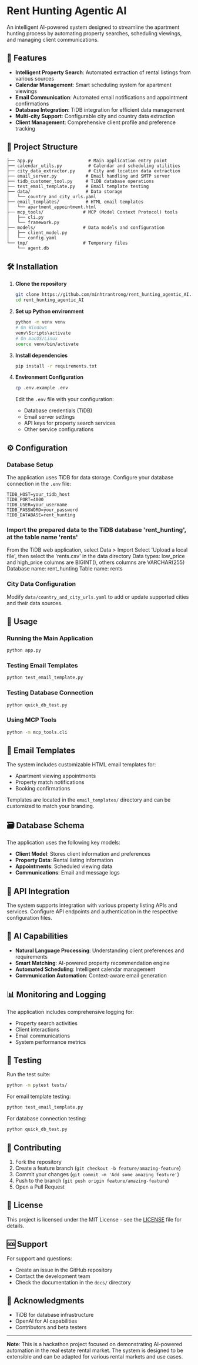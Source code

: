 # Rent Hunting Agentic AI

An intelligent AI-powered system designed to streamline the apartment hunting process by automating property searches, scheduling viewings, and managing client communications.

## 🚀 Features

- **Intelligent Property Search**: Automated extraction of rental listings from various sources
- **Calendar Management**: Smart scheduling system for apartment viewings
- **Email Communication**: Automated email notifications and appointment confirmations
- **Database Integration**: TiDB integration for efficient data management
- **Multi-city Support**: Configurable city and country data extraction
- **Client Management**: Comprehensive client profile and preference tracking

## 📁 Project Structure

```
├── app.py                     # Main application entry point
├── calendar_utils.py          # Calendar and scheduling utilities
├── city_data_extractor.py     # City and location data extraction
├── email_server.py           # Email handling and SMTP server
├── tidb_customer_tool.py     # TiDB database operations
├── test_email_template.py    # Email template testing
├── data/                     # Data storage
│   └── country_and_city_urls.yaml
├── email_templates/          # HTML email templates
│   └── apartment_appointment.html
├── mcp_tools/               # MCP (Model Context Protocol) tools
│   ├── cli.py
│   └── framework.py
├── models/                  # Data models and configuration
│   ├── client_model.py
│   └── config.yaml
└── tmp/                     # Temporary files
    └── agent.db
```

## 🛠️ Installation

1. **Clone the repository**
   ```bash
   git clone https://github.com/minhtrantrong/rent_hunting_agentic_AI.git
   cd rent_hunting_agentic_AI
   ```

2. **Set up Python environment**
   ```bash
   python -m venv venv
   # On Windows
   venv\Scripts\activate
   # On macOS/Linux
   source venv/bin/activate
   ```

3. **Install dependencies**
   ```bash
   pip install -r requirements.txt
   ```

4. **Environment Configuration**
   ```bash
   cp .env.example .env
   ```
   Edit the `.env` file with your configuration:
   - Database credentials (TiDB)
   - Email server settings
   - API keys for property search services
   - Other service configurations

## ⚙️ Configuration

### Database Setup
The application uses TiDB for data storage. Configure your database connection in the `.env` file:

```env
TIDB_HOST=your_tidb_host
TIDB_PORT=4000
TIDB_USER=your_username
TIDB_PASSWORD=your_password
TIDB_DATABASE=rent_hunting
```
### Import the prepared data to the TiDB database 'rent_hunting', at the table name 'rents'
From the TiDB web application, select Data > Import 
Select 'Upload a local file', then select the 'rents.csv' in the data directory
Data types: low_price and high_price columns are BIGINT(), others columns are VARCHAR(255)
Database name: rent_hunting
Table name: rents

### City Data Configuration
Modify `data/country_and_city_urls.yaml` to add or update supported cities and their data sources.

## 🚀 Usage

### Running the Main Application
```bash
python app.py
```

### Testing Email Templates
```bash
python test_email_template.py
```

### Testing Database Connection
```bash
python quick_db_test.py
```

### Using MCP Tools
```bash
python -m mcp_tools.cli
```

## 📧 Email Templates

The system includes customizable HTML email templates for:
- Apartment viewing appointments
- Property match notifications
- Booking confirmations

Templates are located in the `email_templates/` directory and can be customized to match your branding.

## 🗃️ Database Schema

The application uses the following key models:
- **Client Model**: Stores client information and preferences
- **Property Data**: Rental listing information
- **Appointments**: Scheduled viewing data
- **Communications**: Email and message logs

## 🔧 API Integration

The system supports integration with various property listing APIs and services. Configure API endpoints and authentication in the respective configuration files.

## 🤖 AI Capabilities

- **Natural Language Processing**: Understanding client preferences and requirements
- **Smart Matching**: AI-powered property recommendation engine
- **Automated Scheduling**: Intelligent calendar management
- **Communication Automation**: Context-aware email generation

## 📊 Monitoring and Logging

The application includes comprehensive logging for:
- Property search activities
- Client interactions
- Email communications
- System performance metrics

## 🧪 Testing

Run the test suite:
```bash
python -m pytest tests/
```

For email template testing:
```bash
python test_email_template.py
```

For database connection testing:
```bash
python quick_db_test.py
```

## 🤝 Contributing

1. Fork the repository
2. Create a feature branch (`git checkout -b feature/amazing-feature`)
3. Commit your changes (`git commit -m 'Add some amazing feature'`)
4. Push to the branch (`git push origin feature/amazing-feature`)
5. Open a Pull Request

## 📝 License

This project is licensed under the MIT License - see the [LICENSE](LICENSE) file for details.

## 🆘 Support

For support and questions:
- Create an issue in the GitHub repository
- Contact the development team
- Check the documentation in the `docs/` directory

## 🙏 Acknowledgments

- TiDB for database infrastructure
- OpenAI for AI capabilities
- Contributors and beta testers

---

**Note**: This is a hackathon project focused on demonstrating AI-powered automation in the real estate rental market. The system is designed to be extensible and can be adapted for various rental markets and use cases.